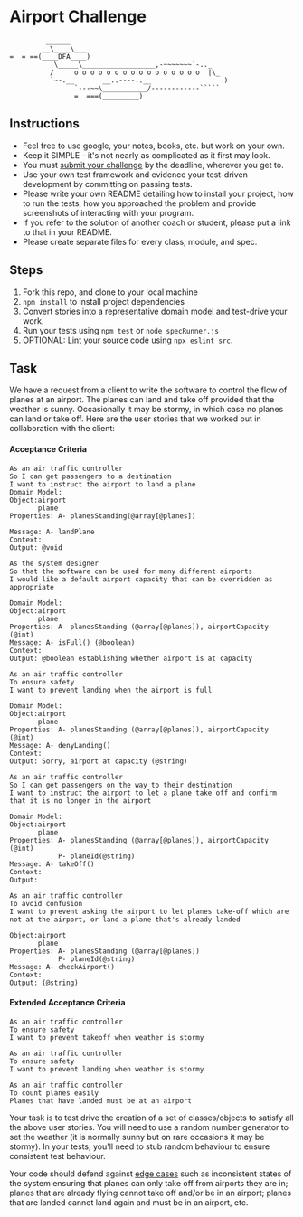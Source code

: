 Airport Challenge
=================

```
         ______
        __\____\___
=  = ==(____DFA____)
           \_____\__________________,-~~~~~~~`-.._
          /     o o o o o o o o o o o o o o o o  |\_
          `~-.__       __..----..__                  )
                `---~~\___________/------------`````
                =  ===(_________)

```

Instructions
---------

* Feel free to use google, your notes, books, etc. but work on your own.
* Keep it SIMPLE - it's not nearly as complicated as it first may look.
* You must [submit your challenge](https://airtable.com/shrUGm2T8TYCFAmjN) by the deadline, wherever you get to.
* Use your own test framework and evidence your test-driven development by committing on passing tests.
* Please write your own README detailing how to install your project, how to run the tests, how you approached the problem and provide screenshots of interacting with your program.
* If you refer to the solution of another coach or student, please put a link to that in your README.
* Please create separate files for every class, module, and spec.

Steps
-------

1. Fork this repo, and clone to your local machine
2. `npm install` to install project dependencies
3. Convert stories into a representative domain model and test-drive your work.
4. Run your tests using `npm test` or `node specRunner.js`
5. OPTIONAL: [Lint](https://eslint.org/docs/user-guide/getting-started) your source code using `npx eslint src`.

Task
-----

We have a request from a client to write the software to control the flow of planes at an airport. The planes can land and take off provided that the weather is sunny. Occasionally it may be stormy, in which case no planes can land or take off.  Here are the user stories that we worked out in collaboration with the client:

#### Acceptance Criteria
```
As an air traffic controller
So I can get passengers to a destination
I want to instruct the airport to land a plane
Domain Model: 
Object:airport
       plane
Properties: A- planesStanding(@array[@planes])

Message: A- landPlane 
Context:
Output: @void

As the system designer
So that the software can be used for many different airports
I would like a default airport capacity that can be overridden as appropriate

Domain Model:
Object:airport
       plane
Properties: A- planesStanding (@array[@planes]), airportCapacity (@int)
Message: A- isFull() (@boolean)
Context:
Output: @boolean establishing whether airport is at capacity

As an air traffic controller
To ensure safety
I want to prevent landing when the airport is full

Domain Model:
Object:airport
       plane
Properties: A- planesStanding (@array[@planes]), airportCapacity (@int)
Message: A- denyLanding()
Context:
Output: Sorry, airport at capacity (@string)

As an air traffic controller
So I can get passengers on the way to their destination
I want to instruct the airport to let a plane take off and confirm that it is no longer in the airport

Domain Model:
Object:airport
       plane
Properties: A- planesStanding (@array[@planes]), airportCapacity (@int)
            P- planeId(@string)  
Message: A- takeOff() 
Context:
Output:

As an air traffic controller
To avoid confusion
I want to prevent asking the airport to let planes take-off which are not at the airport, or land a plane that's already landed

Object:airport
       plane
Properties: A- planesStanding (@array[@planes])
            P- planeId(@string)  
Message: A- checkAirport() 
Context:
Output: (@string)

```

#### Extended Acceptance Criteria
```
As an air traffic controller
To ensure safety
I want to prevent takeoff when weather is stormy

As an air traffic controller
To ensure safety
I want to prevent landing when weather is stormy

As an air traffic controller
To count planes easily
Planes that have landed must be at an airport
```

Your task is to test drive the creation of a set of classes/objects to satisfy all the above user stories. You will need to use a random number generator to set the weather (it is normally sunny but on rare occasions it may be stormy). In your tests, you'll need to stub random behaviour to ensure consistent test behaviour.

Your code should defend against [edge cases](http://programmers.stackexchange.com/questions/125587/what-are-the-difference-between-an-edge-case-a-corner-case-a-base-case-and-a-b) such as inconsistent states of the system ensuring that planes can only take off from airports they are in; planes that are already flying cannot take off and/or be in an airport; planes that are landed cannot land again and must be in an airport, etc.
